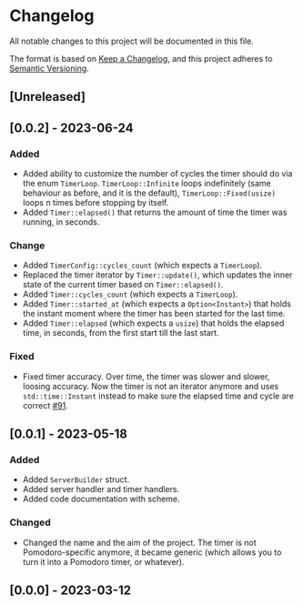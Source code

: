 # Changelog

All notable changes to this project will be documented in this file.

The format is based on [Keep a Changelog](https://keepachangelog.com/en/1.0.0/),
and this project adheres to [Semantic Versioning](https://semver.org/spec/v2.0.0.html).

## [Unreleased]

## [0.0.2] - 2023-06-24

### Added

- Added ability to customize the number of cycles the timer should do via the enum `TimerLoop`. `TimerLoop::Infinite` loops indefinitely (same behaviour as before, and it is the default), `TimerLoop::Fixed(usize)` loops n times before stopping by itself.
- Added `Timer::elapsed()` that returns the amount of time the timer was running, in seconds.

### Change

- Added `TimerConfig::cycles_count` (which expects a `TimerLoop`).
- Replaced the timer iterator by `Timer::update()`, which updates the inner state of the current timer based on `Timer::elapsed()`.
- Added `Timer::cycles_count` (which expects a `TimerLoop`).
- Added `Timer::started_at` (which expects a `Option<Instant>`) that holds the instant moment where the timer has been started for the last time.
- Added `Timer::elapsed` (which expects a `usize`) that holds the elapsed time, in seconds, from the first start till the last start.

### Fixed

- Fixed timer accuracy. Over time, the timer was slower and slower, loosing accuracy. Now the timer is not an iterator anymore and uses `std::time::Instant` instead to make sure the elapsed time and cycle are correct [#91].

## [0.0.1] - 2023-05-18

### Added

- Added `ServerBuilder` struct.
- Added server handler and timer handlers.
- Added code documentation with scheme.

### Changed

- Changed the name and the aim of the project. The timer is not Pomodoro-specific anymore, it became generic (which allows you to turn it into a Pomodoro timer, or whatever).

## [0.0.0] - 2023-03-12

[#91]: https://todo.sr.ht/~soywod/pimalaya/91
